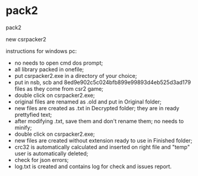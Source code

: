 # pack2
pack2

new csrpacker2 

instructions for windows pc:
- no needs to open cmd dos prompt;
- all library packed in onefile;
- put csrpacker2.exe in a directory of your choice;
- put in nsb, scb and 8ed9e902c5c024bfb899e99893d4eb525d3ad179 files as they come from csr2 game;
- double click on csrpacker2.exe;
- original files are renamed as .old and put in Original folder;
- new files are created as .txt in Decrypted folder; they are in ready prettyfied text;
- after modifying .txt, save them and don't rename them; no needs to minify;
- double click on csrpacker2.exe;
- new files are created without extension ready to use in Finished folder;
- crc32 is automatically calculated and inserted on right file and "temp" user is automatically deleted;
- check for json errors;
- log.txt is created and contains log for check and issues report.


